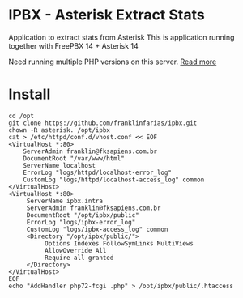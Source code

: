 # IPBX - Asterisk Extract Stats
Application to extract stats from Asterisk
This is application running together with FreePBX 14 + Asterisk 14

Need running multiple PHP versions on this server. [Read more](http://wiki.fksapiens.com.br/index.php?title=PHP/Introducao#Apache_com_PHP_M.C3.BAltiplas_vers.C3.B5es)

# Install 
```
cd /opt
git clone https://github.com/franklinfarias/ipbx.git
chown -R asterisk. /opt/ipbx
cat > /etc/httpd/conf.d/vhost.conf << EOF
<VirtualHost *:80>
    ServerAdmin franklin@fksapiens.com.br
    DocumentRoot "/var/www/html"
    ServerName localhost
    ErrorLog "logs/httpd/localhost-error_log"
    CustomLog "logs/httpd/localhost-access_log" common
</VirtualHost>
<VirtualHost *:80>
     ServerName ipbx.intra
     ServerAdmin franklin@fksapiens.com.br
     DocumentRoot "/opt/ipbx/public"
     ErrorLog "logs/ipbx-error_log"
     CustomLog "logs/ipbx-access_log" common
     <Directory "/opt/ipbx/public/">
          Options Indexes FollowSymLinks MultiViews
          AllowOverride All
          Require all granted
     </Directory>
</VirtualHost>
EOF
echo "AddHandler php72-fcgi .php" > /opt/ipbx/public/.htaccess
```
